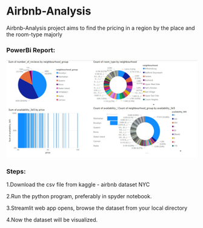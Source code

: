 # Airbnb-Analysis 

Airbnb-Analysis project aims to find the pricing in a region by the place and the room-type majorly

### PowerBi Report:
![Screenshot 1](/POWER_BI_REPORT.jpg)

### Steps:

1.Download the csv file from kaggle - airbnb dataset NYC

2.Run the python program, preferably in spyder notebook.

3.Streamlit web app opens, browse the dataset from your local directory

4.Now the dataset will be visualized.

